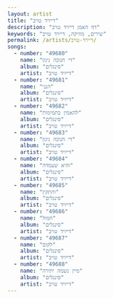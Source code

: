 ```yaml
---
layout: artist
title: "דייויד טויב"
description: "דף האמן דייויד טויב"
keywords: "שירים, מוזיקה, דייויד טויב"
permalink: /artists/דייויד-טויב/
songs:
  - number: "49680"
    name: "די חנוכה ניגון"
    album: "סינגלים"
    artist: "דייויד טויב"
  - number: "49681"
    name: "הנני"
    album: "סינגלים"
    artist: "דייויד טויב"
  - number: "49682"
    name: "להאמין בתמימות"
    album: "סינגלים"
    artist: "דייויד טויב"
  - number: "49683"
    name: "די חנוכה ניגון"
    album: "סינגלים"
    artist: "דייויד טויב"
  - number: "49684"
    name: "והיא שעמדה"
    album: "סינגלים"
    artist: "דייויד טויב"
  - number: "49685"
    name: "והתקין"
    album: "סינגלים"
    artist: "דייויד טויב"
  - number: "49686"
    name: "חמול"
    album: "סינגלים"
    artist: "דייויד טויב"
  - number: "49687"
    name: "לקום"
    album: "סינגלים"
    artist: "דייויד טויב"
  - number: "49688"
    name: "מיין נשמה יתירה"
    album: "סינגלים"
    artist: "דייויד טויב"
---
```

